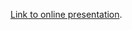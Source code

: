 [Link to online presentation](bjorn.cs.uit.no/talks-master/barbados-2017/mixt-barbados-01-2017.slide).
